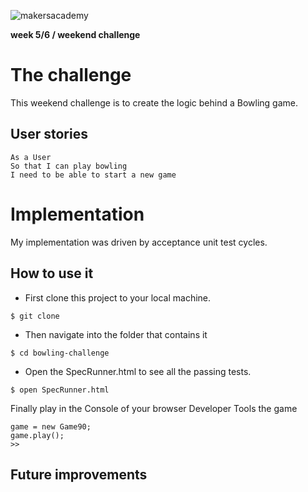 ![makersacademy](https://github.com/allimac/resources/blob/master/ma_logo.png)

**week 5/6 / weekend challenge**

# The challenge

This weekend challenge is to create the logic behind a Bowling game.

## User stories

```
As a User
So that I can play bowling
I need to be able to start a new game

```

# Implementation

My implementation was driven by acceptance unit test cycles.

## How to use it
- First clone this project to your local machine.
```
$ git clone
```
- Then navigate into the folder that contains it
```
$ cd bowling-challenge
```
- Open the SpecRunner.html to see all the passing tests.
```
$ open SpecRunner.html
```
Finally play in the Console of your browser Developer Tools the game
```
game = new Game90;
game.play();
>>
```

## Future improvements
